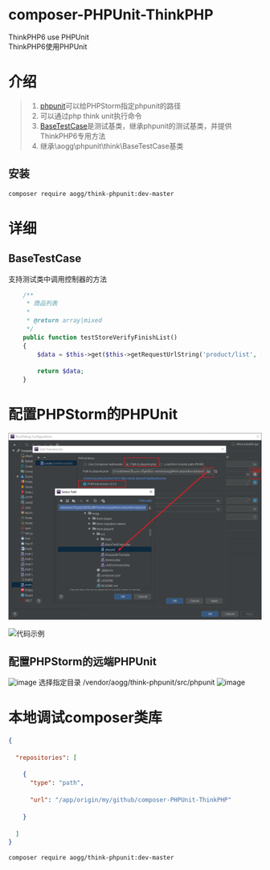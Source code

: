 # composer-PHPUnit-ThinkPHP
ThinkPHP6 use PHPUnit  
ThinkPHP6使用PHPUnit


# 介绍
> 1. [phpunit](https://github.com/aogg/composer-PHPUnit-ThinkPHP/blob/master/src/phpunit)可以给PHPStorm指定phpunit的路径
> 2. 可以通过php think unit执行命令
> 3. [BaseTestCase](https://github.com/aogg/composer-PHPUnit-ThinkPHP/blob/master/src/BaseTestCase.php)是测试基类，继承phpunit的测试基类，并提供ThinkPHP6专用方法
> 4. 继承\aogg\phpunit\think\BaseTestCase基类





## 安装

```bash
composer require aogg/think-phpunit:dev-master
```


# 详细

## BaseTestCase

支持测试类中调用控制器的方法
```php
    /**
     * 商品列表
     *
     * @return array|mixed
     */
    public function testStoreVerifyFinishList()
    {
        $data = $this->get($this->getRequestUrlString('product/list', ['limit' => 1]));

        return $data;
    }
```




# 配置PHPStorm的PHPUnit
![配置PHPStorm的PHPUnit](https://raw.githubusercontent.com/aogg/composer-PHPUnit-ThinkPHP/master/docs/PHPStorm%E9%85%8D%E7%BD%AEPHPUnit.jpg)


![代码示例](https://github.com/aogg/composer-PHPUnit-ThinkPHP/assets/8998031/4a5d476a-9b9a-41f6-9e2a-0ef0d490d5d2)


## 配置PHPStorm的远端PHPUnit
<img width="285" alt="image" src="https://github.com/aogg/composer-PHPUnit-ThinkPHP/assets/8998031/d602c6df-75d6-4536-add0-e38c883ab890">  
选择指定目录 /vendor/aogg/think-phpunit/src/phpunit  
<img width="202" alt="image" src="https://github.com/aogg/composer-PHPUnit-ThinkPHP/assets/8998031/57067794-a4d3-4769-a31e-bd82718d0148">  



# 本地调试composer类库
```json
{

  "repositories": [

    {
      "type": "path",

      "url": "/app/origin/my/github/composer-PHPUnit-ThinkPHP"

    }

  ]
}
```
```bash
composer require aogg/think-phpunit:dev-master
```

